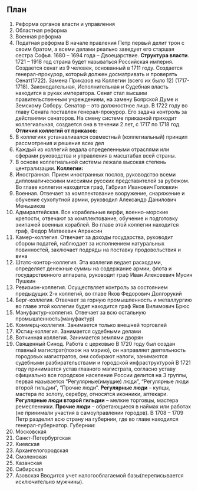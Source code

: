 ## План
1. Реформа органов власти и управления
2. Областная реформа
3. Военная реформа
4. Податная реформа
В начале правления Петр первый делит трон с своим братом, а всеми делами реально заведует его старшая сестра Софья. 
1680 – 1694 года – Двоецарствие. 
**Структура власти**. 
1721 – 1918 год страна будет называться Российская империя. Создается сенат из 9 человек, основанный в 1711 году.
Создается генерал-прокурор, который должен досматривать и проверять Сенат(1722).
Замена Приказов на Коллегии (всего их было 12) (1717-1718).
Законодательная, Исполнительная и Судебная власть находится в руках императора. Сенат стал высшим правительственным учреждением, на замену Боярской Думе и Земскому Собору. Сенатор – это должностное лицо.
В 1722 году во главу Сената поставлен генерал-прокурор. Его задача контроль за действиями сенаторов.
На смену системе приказной приходит коллегиальная, создается она в течении 2 лет, с 1717 по 1718 год.
**Отличия коллегий от приказов:** 
1. В коллегиях устанавливался совместный (коллегиальный) принцип рассмотрения и решения всех дел
2. Каждый из коллегий ведала определенными отраслями или сферами руководства и управления в масштабах всей страны.
3. В основе коллегиальной системы лежала высокая степень централизации.
**Коллегии:** 
1. Иностранная. Прием иностранных послов, руководство всеми дипломатическими миссиями русских представителей за рубежом. Во главе коллегии находится граф, Габриэл Иванович Головкин
2. Военная. Отвечает за комплектование вооружение, снаряжение и обучение сухопутной армии, руководил Александр Данилович Меньшиков
3. Адмиралтейская. Все корабельные верфи, военно-морские крепости, отвечают за комплектование, обучение и подготовку экипажей военных кораблей. Во главе этой коллегии находится граф, Федор Матвеевич Апраксин
4. Камер-коллегия. Отвечает за доходы государства, руководит сбором податей, наблюдает за исполнением натуральных повинностей, заключает подряды на поставку продовольствия и вина
5. Штатс-контор-коллегия. Эта коллегия ведает расходами, определяет денежные суммы на содержание армии, флота и государственного аппарата, руководит граф Иван Алексеевич Мусин Пушкин
6. Ревизион-коллегия. Осуществляет контроль за состоянием предыдущих 2-х коллегий, во главе Яков Федорович Долгорукий
7. Берг-коллегия. Отвечает за горную промышленность и металлургию во главе этой коллегии будет находится граф Яков Вилимович Брюс
8. Мануфактур-коллегия. Отвечает за всю остальную промышленность(мануфактур)
9. Коммерц-коллегия. Занимается только внешней торговлей
10. Юстиц-коллегия. Занимается судебными делами
11. Вотчинная коллегия. Занимается землями дворян
12. Священный Синод. Работа с церковью
В 1720 году был создан главный магистрат(похож на мэрию), он направляет деятельность городовых магистратов, они собирают налоги, занимаются судебными разбирательствами и городской инфраструктурой
В 1721 году принимается устав главного магистрата, согласно уставу официально все городское население России делится на 3 группы, первая называется “Регулярные(имущие) люди”, “Регулярные люди второй гильдии”, “Прочие люди”. 
**Регулярные люди** – купцы, мастера по золоту, серебру, относятся иконники, аптекари. 
**Регулярные люди второй гильдии** – мелкие торговцы, мастера ремесленники. 
**Прочие люди** – обретающиеся в наймах или работах (не принимали участия в самоуправлении городов). В 1708 – 1709 Петр разделил всю страну на губернии, где во главе находился генерал-губернатор.
Губернии: 
1. Московская 
2. Санкт-Петербургская
3. Киевская
4. Архангелогородская
5. Смоленская
6. Казанская
7. Сибирская
8. Азовская 
Вводится учет налогооблагаемой базы(переписывается исключительно мужчины).